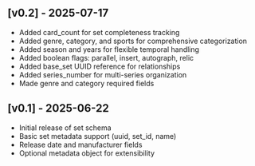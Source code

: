 ## [v0.2] - 2025-07-17
- Added card_count for set completeness tracking
- Added genre, category, and sports for comprehensive categorization
- Added season and years for flexible temporal handling
- Added boolean flags: parallel, insert, autograph, relic
- Added base_set UUID reference for relationships
- Added series_number for multi-series organization
- Made genre and category required fields

## [v0.1] - 2025-06-22
- Initial release of set schema
- Basic set metadata support (uuid, set_id, name)
- Release date and manufacturer fields
- Optional metadata object for extensibility